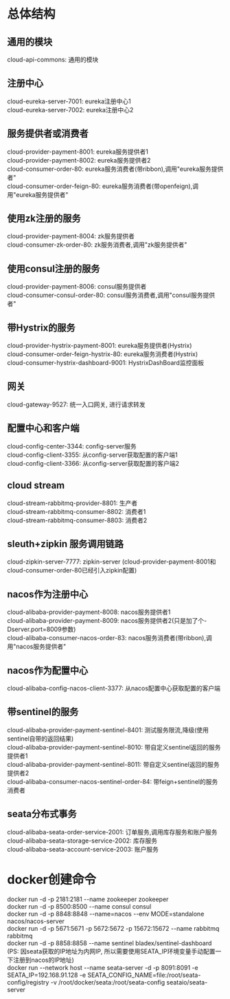 # 总体结构

## 通用的模块
cloud-api-commons: 通用的模块   

## 注册中心
cloud-eureka-server-7001: eureka注册中心1   
cloud-eureka-server-7002: eureka注册中心2   

## 服务提供者或消费者
cloud-provider-payment-8001: eureka服务提供者1   
cloud-provider-payment-8002: eureka服务提供者2   
cloud-consumer-order-80: eureka服务消费者(带ribbon),调用"eureka服务提供者"   
cloud-consumer-order-feign-80: eureka服务消费者(带openfeign),调用"eureka服务提供者"   

## 使用zk注册的服务
cloud-provider-payment-8004: zk服务提供者   
cloud-consumer-zk-order-80: zk服务消费者,调用"zk服务提供者"   

## 使用consul注册的服务
cloud-provider-payment-8006: consul服务提供者   
cloud-consumer-consul-order-80: consul服务消费者,调用"consul服务提供者"   

## 带Hystrix的服务
cloud-provider-hystrix-payment-8001: eureka服务提供者(Hystrix)   
cloud-consumer-order-feign-hystrix-80: eureka服务消费者(Hystrix)   
cloud-consumer-hystrix-dashboard-9001: HystrixDashBoard监控面板   

## 网关
cloud-gateway-9527: 统一入口网关, 进行请求转发   

## 配置中心和客户端
cloud-config-center-3344: config-server服务   
cloud-config-client-3355: 从config-server获取配置的客户端1   
cloud-config-client-3366: 从config-server获取配置的客户端2   

## cloud stream
cloud-stream-rabbitmq-provider-8801: 生产者   
cloud-stream-rabbitmq-consumer-8802: 消费者1   
cloud-stream-rabbitmq-consumer-8803: 消费者2   

## sleuth+zipkin 服务调用链路
cloud-zipkin-server-7777: zipkin-server (cloud-provider-payment-8001和cloud-consumer-order-80已经引入zipkin配置)   

## nacos作为注册中心
cloud-alibaba-provider-payment-8008: nacos服务提供者1   
cloud-alibaba-provider-payment-8009: nacos服务提供者2(只是加了个-Dserver.port=8009参数)   
cloud-alibaba-consumer-nacos-order-83: nacos服务消费者(带ribbon),调用"nacos服务提供者"   

## nacos作为配置中心
cloud-alibaba-config-nacos-client-3377: 从nacos配置中心获取配置的客户端   

## 带sentinel的服务
cloud-alibaba-provider-payment-sentinel-8401: 测试服务限流,降级(使用sentinel自带的返回结果)   
cloud-alibaba-provider-payment-sentinel-8010: 带自定义sentinel返回的服务提供者1   
cloud-alibaba-provider-payment-sentinel-8011: 带自定义sentinel返回的服务提供者2   
cloud-alibaba-consumer-nacos-sentinel-order-84: 带feign+sentinel的服务消费者   

## seata分布式事务
cloud-alibaba-seata-order-service-2001: 订单服务,调用库存服务和账户服务   
cloud-alibaba-seata-storage-service-2002: 库存服务   
cloud-alibaba-seata-account-service-2003: 账户服务   

# docker创建命令
docker run -d -p 2181:2181 --name zookeeper zookeeper  
docker run -d -p 8500:8500 --name consul consul  
docker run -d -p 8848:8848 --name=nacos --env MODE=standalone nacos/nacos-server  
docker run -d -p 5671:5671 -p 5672:5672 -p 15672:15672 --name rabbitmq rabbitmq  
docker run -d -p 8858:8858 --name sentinel bladex/sentinel-dashboard  
(PS: 因seata获取的IP地址为内网IP, 所以需要使用SEATA_IP环境变量手动配置一下注册到nacos的IP地址)  
docker run --network host --name seata-server -d -p 8091:8091 -e SEATA_IP=192.168.91.128 -e SEATA_CONFIG_NAME=file:/root/seata-config/registry -v /root/docker/seata:/root/seata-config seataio/seata-server  

